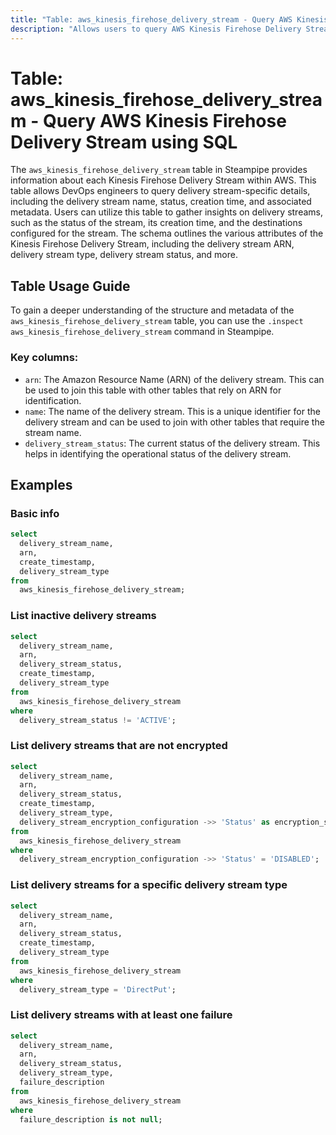 ```yaml
---
title: "Table: aws_kinesis_firehose_delivery_stream - Query AWS Kinesis Firehose Delivery Stream using SQL"
description: "Allows users to query AWS Kinesis Firehose Delivery Stream data, providing detailed information about each delivery stream in the AWS account."
---
```


# Table: aws_kinesis_firehose_delivery_stream - Query AWS Kinesis Firehose Delivery Stream using SQL

The `aws_kinesis_firehose_delivery_stream` table in Steampipe provides information about each Kinesis Firehose Delivery Stream within AWS. This table allows DevOps engineers to query delivery stream-specific details, including the delivery stream name, status, creation time, and associated metadata. Users can utilize this table to gather insights on delivery streams, such as the status of the stream, its creation time, and the destinations configured for the stream. The schema outlines the various attributes of the Kinesis Firehose Delivery Stream, including the delivery stream ARN, delivery stream type, delivery stream status, and more.

## Table Usage Guide

To gain a deeper understanding of the structure and metadata of the `aws_kinesis_firehose_delivery_stream` table, you can use the `.inspect aws_kinesis_firehose_delivery_stream` command in Steampipe.

### Key columns:

- `arn`: The Amazon Resource Name (ARN) of the delivery stream. This can be used to join this table with other tables that rely on ARN for identification.
- `name`: The name of the delivery stream. This is a unique identifier for the delivery stream and can be used to join with other tables that require the stream name.
- `delivery_stream_status`: The current status of the delivery stream. This helps in identifying the operational status of the delivery stream.

## Examples

### Basic info

```sql
select
  delivery_stream_name,
  arn,
  create_timestamp,
  delivery_stream_type
from
  aws_kinesis_firehose_delivery_stream;
```


### List inactive delivery streams

```sql
select
  delivery_stream_name,
  arn,
  delivery_stream_status,
  create_timestamp,
  delivery_stream_type
from
  aws_kinesis_firehose_delivery_stream
where
  delivery_stream_status != 'ACTIVE';
```


### List delivery streams that are not encrypted

```sql
select
  delivery_stream_name,
  arn,
  delivery_stream_status,
  create_timestamp,
  delivery_stream_type,
  delivery_stream_encryption_configuration ->> 'Status' as encryption_status
from
  aws_kinesis_firehose_delivery_stream
where
  delivery_stream_encryption_configuration ->> 'Status' = 'DISABLED';
```


### List delivery streams for a specific delivery stream type

```sql
select
  delivery_stream_name,
  arn,
  delivery_stream_status,
  create_timestamp,
  delivery_stream_type
from
  aws_kinesis_firehose_delivery_stream
where
  delivery_stream_type = 'DirectPut';
```


### List delivery streams with at least one failure

```sql
select
  delivery_stream_name,
  arn,
  delivery_stream_status,
  delivery_stream_type,
  failure_description
from
  aws_kinesis_firehose_delivery_stream
where
  failure_description is not null;
```
